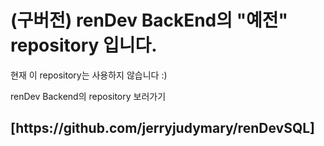 # (구버전) renDev BackEnd의 "예전" repository 입니다.

현재 이 repository는 사용하지 않습니다 :)

renDev Backend의 repository 보러가기 <br>
<h2> [https://github.com/jerryjudymary/renDevSQL] </h2>

